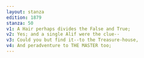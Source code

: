 ```yaml
---
layout: stanza
edition: 1879
stanza: 50
v1: A Hair perhaps divides the False and True;
v2: Yes; and a single Alif were the clue--
v3: Could you but find it--to the Treasure-house,
v4: And peradventure to THE MASTER too;
---
```

